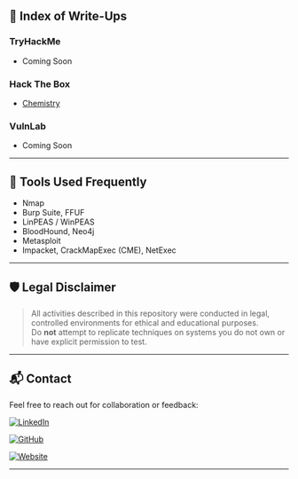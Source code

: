 ## 📌 Index of Write-Ups

### TryHackMe
- Coming Soon

### Hack The Box
- [Chemistry](HackTheBox/Chemistry.md)

### VulnLab
- Coming Soon

---

## 🚀 Tools Used Frequently

- Nmap
- Burp Suite, FFUF
- LinPEAS / WinPEAS
- BloodHound, Neo4j
- Metasploit
- Impacket, CrackMapExec (CME), NetExec

---

## 🛡️ Legal Disclaimer

> All activities described in this repository were conducted in legal, controlled environments for ethical and educational purposes.  
> Do **not** attempt to replicate techniques on systems you do not own or have explicit permission to test.

---

## 📬 Contact

Feel free to reach out for collaboration or feedback:

[![LinkedIn](https://img.shields.io/badge/LinkedIn-0077B5?style=flat&logo=linkedin&logoColor=white)](https://www.linkedin.com/in/benjamin-rada-298b2a230)

[![GitHub](https://img.shields.io/badge/GitHub-181717?style=flat&logo=github&logoColor=white)](https://github.com/nothin-special)

[![Website](https://img.shields.io/badge/Website-000000?style=flat&logo=About.me&logoColor=white)](https://nothin-special.github.io)


---

